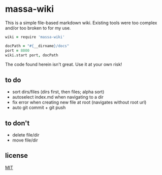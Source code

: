 # massa-wiki

This is a simple file-based
markdown wiki.
Existing tools were too complex
and/or too broken to for my use.

```coffeescript
wiki = require 'massa-wiki'

docPath = "#{__dirname}/docs"
port = 8000
wiki.start port, docPath
```

The code found herein isn't great.
Use it at your own risk!

## to do

- sort dirs/files (dirs first, then files; alpha sort)
- autoselect index.md when navigating to a dir
- fix error when creating new file at root (navigates without root url)
- auto git commit + git push

## to don't

- delete file/dir
- move file/dir

## license

[MIT](LICENSE)
